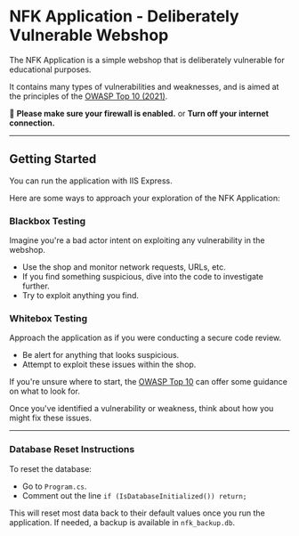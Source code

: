 ﻿# NFK Application - Deliberately Vulnerable Webshop

The NFK Application is a simple webshop that is deliberately vulnerable for educational purposes.

It contains many types of vulnerabilities and weaknesses, and is aimed at the principles of the [OWASP Top 10 (2021)](https://owasp.org/www-project-top-ten/).

🚨 **Please make sure your firewall is enabled.** or **Turn off your internet connection.**

---

## Getting Started

You can run the application with IIS Express. 

Here are some ways to approach your exploration of the NFK Application:

### Blackbox Testing
Imagine you're a bad actor intent on exploiting any vulnerability in the webshop.
- Use the shop and monitor network requests, URLs, etc.
- If you find something suspicious, dive into the code to investigate further.
- Try to exploit anything you find.

### Whitebox Testing
Approach the application as if you were conducting a secure code review.
- Be alert for anything that looks suspicious.
- Attempt to exploit these issues within the shop.

If you're unsure where to start, the [OWASP Top 10](https://owasp.org/www-project-top-ten/) can offer some guidance on what to look for.

Once you've identified a vulnerability or weakness, think about how you might fix these issues.

---

### Database Reset Instructions
To reset the database:
- Go to `Program.cs`.
- Comment out the line `if (IsDatabaseInitialized()) return;`

This will reset most data back to their default values once you run the application. If needed, a backup is available in `nfk_backup.db`.
